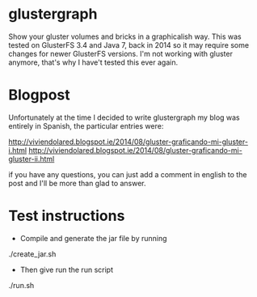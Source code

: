 # glustergraph

Show your gluster volumes and bricks in a graphicalish way. This was tested on GlusterFS 3.4 and Java 7, back in 2014 so it may require some changes for newer GlusterFS versions. I'm not working with gluster anymore, that's why I have't tested this ever again.

# Blogpost

Unfortunately at the time I decided to write glustergraph my blog was entirely in Spanish, the particular entries were:

http://viviendolared.blogspot.ie/2014/08/gluster-graficando-mi-gluster-i.html
http://viviendolared.blogspot.ie/2014/08/gluster-graficando-mi-gluster-ii.html

if you have any questions, you can just add a comment in english to the post and I'll be more than glad to answer.

# Test instructions

- Compile and generate the jar file by running

./create_jar.sh

- Then give run the run script

./run.sh


